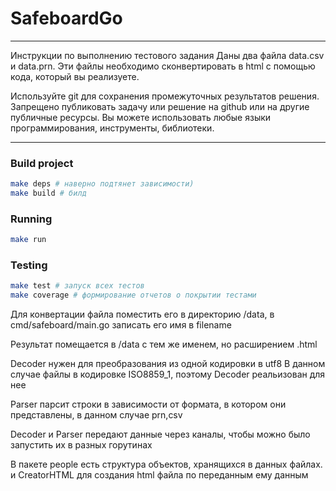 # SafeboardGo

---

Инструкции по выполнению тестового задания
Даны два файла data.csv и data.prn. Эти файлы необходимо сконвертировать в html с помощью кода, который вы реализуете.

Используйте git для сохранения промежуточных результатов решения.
Запрещено публиковать задачу или решение на github или на другие публичные ресурсы.
Вы можете использовать любые языки программирования, инструменты, библиотеки.

---

### Build project

```zsh
make deps # наверно подтянет зависимости)
make build # билд
```
### Running

```zsh
make run 
```
### Testing
```zsh
make test # запуск всех тестов
make coverage # формирование отчетов о покрытии тестами
```

Для конвертации файла поместить его в директорию /data, в cmd/safeboard/main.go записать его имя в filename

Результат помещается в /data с тем же именем, но расширением .html

Decoder нужен для преобразования из одной кодировки в utf8
В данном случае файлы в кодировке ISO8859_1, поэтому Decoder реальизован для нее

Parser парсит строки в зависимости от формата, в котором они представлены, в данном случае prn,csv

Decoder и Parser передают данные через каналы, чтобы можно было запустить их в разных горутинах

В пакете people есть структура объектов, хранящихся в данных файлах. 
и CreatorHTML для создания html файла по переданным ему данным

